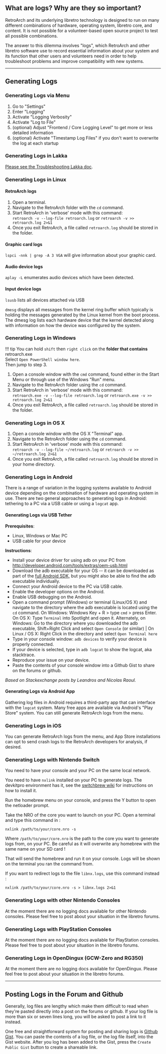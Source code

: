 ## What are logs? Why are they so important?

RetroArch and its underlying libretro technology is designed to run on many different combinations of hardware, operating system, libretro core, and content. It is not possible for a volunteer-based open source project to test all possible combinations.

The answer to this dilemma involves "logs", which RetroArch and other libretro software use to record essential information about your system and its function that other users and volunteers need in order to help troubleshoot problems and improve compatibility with new systems.

--------------------------

## Generating Logs

### Generating Logs via Menu
1. Go to "Settings"
2. Enter "Logging"
3. Activate "Logging Verbosity"
4. Activate "Log to File"
5. (optional) Adjust "Frontend / Core Logging Level" to get more or less detailed information
6. (optional) Activate "Timestamp Log Files" if you don't want to overwrite the log at each startup

### Generating Logs in Lakka
[Please see the Troubleshooting Lakka doc](http://www.lakka.tv/doc/Troubleshooting-Lakka/).

### Generating Logs in Linux

#### RetroArch logs
1. Open a terminal.
2. Navigate to the RetroArch folder with the `cd` command.
3. Start RetroArch in 'verbose' mode with this command:<br />
 `retroarch -v --log-file retroarch.log` or `retroarch -v >> retroarch.log 2>&1`
4. Once you exit RetroArch, a file called `retroarch.log` should be stored in the folder.

#### Graphic card logs
`lspci -nnk | grep -A 3 VGA` will give information about your graphic card.

#### Audio device logs
`aplay -L` enumerates audio devices which have been detected.

#### Input device logs
`lsusb` lists all devices attached via USB

`dmesg` displays all messages from the kernel ring buffer which typically is holding the messages generated by the Linux kernel from the boot process. The dmesg log lists each hardware device that the kernel detected along with information on how the device was configured by the system.

### Generating Logs in Windows

!!! tip
    You can hold `shift` then `right click` on the **folder that contains** retroarch.exe <br />
    Select `Open PowerShell window here`.<br />
    Then jump to step 3.

1. Open a console window with the `cmd` command, found either in the Start Menu or through use of the Windows "Run" menu.
2. Navigate to the RetroArch folder using the `cd` command.
3. Start RetroArch in 'verbose' mode with this command:<br />
 `retroarch.exe -v --log-file retroarch.log` or `retroarch.exe -v >> retroarch.log 2>&1`
4. Once you exit RetroArch, a file called `retroarch.log` should be stored in the folder.

### Generating Logs in OS X
1. Open a console window with the OS X "Terminal" app.
2. Navigate to the RetroArch folder using the `cd` command.
3. Start RetroArch in 'verbose' mode with this command:<br />
 `retroarch -v --log-file ~/retroarch.log` or `retroarch -v >> ~/retroarch.log 2>&1`
4. Once you exit RetroArch, a file called `retroarch.log` should be stored in your home directory.

### Generating Logs in Android
There is a range of variation in the logging systems available to Android device depending on the combination of hardware and operating system in use. There are two general approaches to generating logs in Android: tethering to a PC via a USB cable or using a `logcat` app.

#### Generating Logs via USB Tether

**Prerequisites**:
* Linux, Windows or Mac PC
* USB cable for your device

**Instructions**:

* Install your device driver for using adb on your PC from http://developer.android.com/tools/extras/oem-usb.html
* Download the adb executable for your OS -- it can be downloaded as part of the [full Android SDK](https://developer.android.com/studio/index.html), but you might also be able to find the adb executable individually.
* Connect your Android device to the PC via USB cable.
* Enable the developer options on the Android.
* Enable USB debugging on the Android.
* Open a command prompt (Windows) or terminal (Linux/OS X) and navigate to the directory where the adb executable is located using the `cd` command. On Windows: Windows Key + R > type `cmd` > press Enter. On OS X: Type `Terminal` into Spotlight and open it. Alternately, on Windows: Go to the directory where you downloaded the adb executable, Shift+Right Click and select `Open Console` (or similar) | On Linux / OS X: Right Click in the directory and select `Open Terminal here`
* Type in your console window: `adb devices` to verify your device is properly connected.
* If your device is selected, type in `adb logcat` to show the logcat, aka stacktrace.
* Reproduce your issue on your device.
* Paste the contents of your console window into a Github Gist to share on the forums or github.

_Based on Stackexchange posts by Leandros and Nicolas Raoul._

#### Generating Logs via Android App
Gathering log files in Android requires a third-party app that can interface with the `logcat` system. Many free apps are available via Android's "Play Store" system. You can still generate RetroArch logs from the menu.

### Generating Logs in iOS
You can generate RetroArch logs from the menu, and App Store installations can opt to send crash logs to the RetroArch developers for analysis, if desired.

### Generating Logs with Nintendo Switch

You need to have your console and your PC on the same local network.

You need to have `nxlink` installed on your PC to generate logs. The devkitpro environment has it, see the [switchbrew wiki](https://switchbrew.org/wiki/Setting_up_Development_Environment) for instructions on how to install it.

Run the homebrew menu on your console, and press the Y button to open the netloader prompt.

Take the NRO of the core you want to launch on your PC. Open a terminal and type this command  in :

```
nxlink /path/to/your/core.nro -s
```

Where `/path/to/your/core.nro` is the path to the core you want to generate logs from, on your PC. Be careful as it will overwrite any homebrew with the same name on your SD card !

That will send the homebrew and run it on your console. Logs will be shown on the terminal you ran the command from.

If you want to redirect logs to the file `libnx.logs`, use this command instead :

```
nxlink /path/to/your/core.nro -s > libnx.logs 2>&1
```

### Generating Logs with other Nintendo Consoles
At the moment there are no logging docs available for other Nintendo consoles. Please feel free to post about your situation in the libretro forums.

### Generating Logs with PlayStation Consoles
At the moment there are no logging docs available for PlayStation consoles. Please feel free to post about your situation in the libretro forums.

### Generating Logs in OpenDingux (GCW-Zero and RG350)
At the moment there are no logging docs available for OpenDingux. Please feel free to post about your situation in the libretro forums.


-------------------------

## Posting Logs in the Forum and Github

Generally, log files are lengthy which make them difficult to read when they're pasted directly into a post on the forums or github. If your log file is more than six or seven lines long, you will be asked to post a link to it instead.

One free and straightforward system for posting and sharing logs is [Github Gist](https://gist.github.com). You can paste the contents of a log file, or the log file itself, into the Gist website. After you log has been added to the Gist, press the `Create Public Gist` button to create a shareable link.
